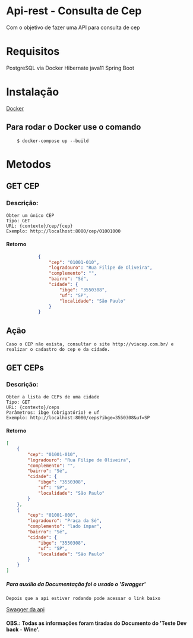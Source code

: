 # Api-rest - Consulta de Cep

Com o objetivo de fazer uma API para consulta de cep

# Requisitos
PostgreSQL via Docker
Hibernate
java11
Spring Boot


# Instalação

[Docker](https://www.docker.com/)

## Para rodar o Docker use o comando
```shell
    $ docker-compose up --build
```

# Metodos

## GET CEP
### Descrição:
    Obter um único CEP
    Tipo: GET
    URL: {contexto}/cep/​{cep}
    Exemplo: http://localhost:8080/cep/01001000

#### Retorno 
```json
            {
                "cep": "01001-010",
                "logradouro": "Rua Filipe de Oliveira",
                "complemento": "",
                "bairro": "Sé",
                "cidade": {
                    "ibge": "3550308",
                    "uf": "SP",
                    "localidade": "São Paulo"
                }
            }
```

## Ação
    Caso o CEP não exista, consultar o site http://viacep.com.br/​ e realizar o cadastro do cep e da cidade.



## GET CEPs
### Descrição:
    Obter a lista de CEPs de uma cidade
    Tipo: GET
    URL: {contexto}/ceps
    Parâmetros: ibge (obrigatório) e uf
    Exemplo: http://localhost:8080/ceps?ibge=3550308&uf=SP

#### Retorno
```json
[
    {
        "cep": "01001-010",
        "logradouro": "Rua Filipe de Oliveira",
        "complemento": "",
        "bairro": "Sé",
        "cidade": {
            "ibge": "3550308",
            "uf": "SP",
            "localidade": "São Paulo"
        }
    },
    {
        "cep": "01001-000",
        "logradouro": "Praça da Sé",
        "complemento": "lado ímpar",
        "bairro": "Sé",
        "cidade": {
            "ibge": "3550308",
            "uf": "SP",
            "localidade": "São Paulo"
        }
    }
]
```


##### Para auxilio da Documentação foi o usado o 'Swagger' 
    Depois que a api estiver rodando pode acessar o link baixo
        
[Swagger da api](http://localhost:8080/swagger-ui.html)



#### OBS.: Todas as informações foram tiradas do Documento do 'Teste Dev back - Wine'. 
